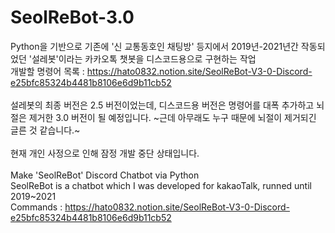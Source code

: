 # SeolReBot-3.0
Python을 기반으로 기존에 '신 교통동호인 채팅방' 등지에서 2019년-2021년간 작동되었던 '설레봇'이라는 카카오톡 챗봇을 디스코드용으로 구현하는 작업<br>
개발할 명령어 목록 : https://hato0832.notion.site/SeolReBot-V3-0-Discord-e25bfc85324b4481b8106e6d9b11cb52<br><br>
설레봇의 최종 버전은 2.5 버전이었는데, 디스코드용 버전은 명령어를 대폭 추가하고 뇌절은 제거한 3.0 버전이 될 예정입니다. ~근데 아무래도 누구 때문에 뇌절이 제거되긴 글른 것 같습니다.~<br><br>현재 개인 사정으로 인해 잠정 개발 중단 상태입니다.<br><br>
Make 'SeolReBot' Discord Chatbot via Python<br>
SeolReBot is a chatbot which I was developed for kakaoTalk, runned until 2019~2021<br>
Commands : https://hato0832.notion.site/SeolReBot-V3-0-Discord-e25bfc85324b4481b8106e6d9b11cb52
